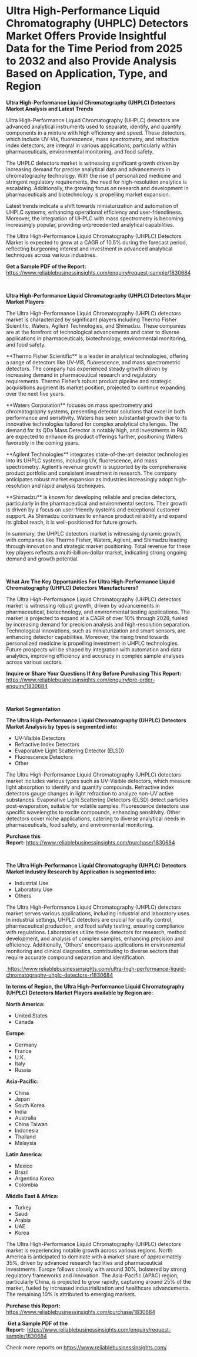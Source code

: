 <p><h1>Ultra High-Performance Liquid Chromatography (UHPLC) Detectors Market Offers Provide Insightful Data for the Time Period from 2025 to 2032 and also Provide Analysis Based on Application, Type, and Region</h1></p><p><strong>Ultra High-Performance Liquid Chromatography (UHPLC) Detectors Market Analysis and Latest Trends</strong></p>
<p><p>Ultra High-Performance Liquid Chromatography (UHPLC) detectors are advanced analytical instruments used to separate, identify, and quantify components in a mixture with high efficiency and speed. These detectors, which include UV-Vis, fluorescence, mass spectrometry, and refractive index detectors, are integral in various applications, particularly within pharmaceuticals, environmental monitoring, and food safety. </p><p>The UHPLC detectors market is witnessing significant growth driven by increasing demand for precise analytical data and advancements in chromatography technology. With the rise of personalized medicine and stringent regulatory requirements, the need for high-resolution analytics is escalating. Additionally, the growing focus on research and development in pharmaceuticals and biotechnology is propelling market expansion. </p><p>Latest trends indicate a shift towards miniaturization and automation of UHPLC systems, enhancing operational efficiency and user-friendliness. Moreover, the integration of UHPLC with mass spectrometry is becoming increasingly popular, providing unprecedented analytical capabilities. </p><p>The Ultra High-Performance Liquid Chromatography (UHPLC) Detectors Market is expected to grow at a CAGR of 10.5% during the forecast period, reflecting burgeoning interest and investment in advanced analytical techniques across various industries.</p></p>
<p><strong>Get a Sample PDF of the Report:&nbsp;</strong> <a href="https://www.reliablebusinessinsights.com/enquiry/request-sample/1830684?utm_campaign=3107&utm_medium=2&utm_source=Github&utm_content=ia&utm_term=12042025&utm_id=ultra-high-performance-liquid-chromatography-uhplc-detectors">https://www.reliablebusinessinsights.com/enquiry/request-sample/1830684</a></p>
<p>&nbsp;</p>
<p><strong>Ultra High-Performance Liquid Chromatography (UHPLC) Detectors Major Market Players</strong></p>
<p><p>The Ultra High-Performance Liquid Chromatography (UHPLC) detectors market is characterized by significant players including Thermo Fisher Scientific, Waters, Agilent Technologies, and Shimadzu. These companies are at the forefront of technological advancements and cater to diverse applications in pharmaceuticals, biotechnology, environmental monitoring, and food safety.</p><p>**Thermo Fisher Scientific** is a leader in analytical technologies, offering a range of detectors like UV-VIS, fluorescence, and mass spectrometric detectors. The company has experienced steady growth driven by increasing demand in pharmaceutical research and regulatory requirements. Thermo Fisher’s robust product pipeline and strategic acquisitions augment its market position, projected to continue expanding over the next five years.</p><p>**Waters Corporation** focuses on mass spectrometry and chromatography systems, presenting detector solutions that excel in both performance and sensitivity. Waters has seen substantial growth due to its innovative technologies tailored for complex analytical challenges. The demand for its QDa Mass Detector is notably high, and investments in R&D are expected to enhance its product offerings further, positioning Waters favorably in the coming years.</p><p>**Agilent Technologies** integrates state-of-the-art detector technologies into its UHPLC systems, including UV, fluorescence, and mass spectrometry. Agilent’s revenue growth is supported by its comprehensive product portfolio and consistent investment in research. The company anticipates robust market expansion as industries increasingly adopt high-resolution and rapid analysis techniques.</p><p>**Shimadzu** is known for developing reliable and precise detectors, particularly in the pharmaceutical and environmental sectors. Their growth is driven by a focus on user-friendly systems and exceptional customer support. As Shimadzu continues to enhance product reliability and expand its global reach, it is well-positioned for future growth.</p><p>In summary, the UHPLC detectors market is witnessing dynamic growth, with companies like Thermo Fisher, Waters, Agilent, and Shimadzu leading through innovation and strategic market positioning. Total revenue for these key players reflects a multi-billion-dollar market, indicating strong ongoing demand and growth potential.</p></p>
<p>&nbsp;</p>
<p><strong>What Are The Key Opportunities For Ultra High-Performance Liquid Chromatography (UHPLC) Detectors Manufacturers?</strong></p>
<p><p>The Ultra High-Performance Liquid Chromatography (UHPLC) detectors market is witnessing robust growth, driven by advancements in pharmaceutical, biotechnology, and environmental testing applications. The market is projected to expand at a CAGR of over 10% through 2028, fueled by increasing demand for precision analysis and high-resolution separation. Technological innovations, such as miniaturization and smart sensors, are enhancing detector capabilities. Moreover, the rising trend towards personalized medicine is propelling investment in UHPLC technologies. Future prospects will be shaped by integration with automation and data analytics, improving efficiency and accuracy in complex sample analyses across various sectors.</p></p>
<p><strong>Inquire or Share Your Questions If Any Before Purchasing This Report:</strong> <a href="https://www.reliablebusinessinsights.com/enquiry/pre-order-enquiry/1830684?utm_campaign=3107&utm_medium=2&utm_source=Github&utm_content=ia&utm_term=12042025&utm_id=ultra-high-performance-liquid-chromatography-uhplc-detectors">https://www.reliablebusinessinsights.com/enquiry/pre-order-enquiry/1830684</a></p>
<p>&nbsp;</p>
<p><strong>Market Segmentation</strong></p>
<p><strong>The Ultra High-Performance Liquid Chromatography (UHPLC) Detectors Market Analysis by types is segmented into:</strong></p>
<p><ul><li>UV-Visible Detectors</li><li>Refractive Index Detectors</li><li>Evaporative Light Scattering Detector (ELSD)</li><li>Fluorescence Detectors</li><li>Other</li></ul></p>
<p><p>The Ultra High-Performance Liquid Chromatography (UHPLC) detectors market includes various types such as UV-Visible detectors, which measure light absorption to identify and quantify compounds. Refractive index detectors gauge changes in light refraction to analyze non-UV active substances. Evaporative Light Scattering Detectors (ELSD) detect particles post-evaporation, suitable for volatile samples. Fluorescence detectors use specific wavelengths to excite compounds, enhancing sensitivity. Other detectors cover niche applications, catering to diverse analytical needs in pharmaceuticals, food safety, and environmental monitoring.</p></p>
<p><strong>Purchase this Report:&nbsp;</strong><a href="https://www.reliablebusinessinsights.com/purchase/1830684?utm_campaign=3107&utm_medium=2&utm_source=Github&utm_content=ia&utm_term=12042025&utm_id=ultra-high-performance-liquid-chromatography-uhplc-detectors">https://www.reliablebusinessinsights.com/purchase/1830684</a></p>
<p>&nbsp;</p>
<p><strong>The Ultra High-Performance Liquid Chromatography (UHPLC) Detectors Market Industry Research by Application is segmented into:</strong></p>
<p><ul><li>Industrial Use</li><li>Laboratory Use</li><li>Others</li></ul></p>
<p><p>The Ultra High-Performance Liquid Chromatography (UHPLC) detectors market serves various applications, including industrial and laboratory uses. In industrial settings, UHPLC detectors are crucial for quality control, pharmaceutical production, and food safety testing, ensuring compliance with regulations. Laboratories utilize these detectors for research, method development, and analysis of complex samples, enhancing precision and efficiency. Additionally, 'Others' encompass applications in environmental monitoring and clinical diagnostics, contributing to diverse sectors that require accurate compound separation and identification.</p></p>
<p><a href="https://www.reliablebusinessinsights.com/ultra-high-performance-liquid-chromatography-uhplc-detectors-r1830684?utm_campaign=3107&utm_medium=2&utm_source=Github&utm_content=ia&utm_term=12042025&utm_id=ultra-high-performance-liquid-chromatography-uhplc-detectors">&nbsp;https://www.reliablebusinessinsights.com/ultra-high-performance-liquid-chromatography-uhplc-detectors-r1830684</a></p>
<p><strong>In terms of Region, the Ultra High-Performance Liquid Chromatography (UHPLC) Detectors Market Players available by Region are:</strong></p>
<p>
    <p> <strong> North America: </strong>
        <ul>
            <li>United States</li>
            <li>Canada</li>
        </ul>
        </p> 
    <p> <strong> Europe: </strong>
        <ul>
            <li>Germany</li>
            <li>France</li>
            <li>U.K.</li>
            <li>Italy</li>
            <li>Russia</li>
        </ul>
        </p> 
    <p> <strong> Asia-Pacific: </strong>
        <ul>
            <li>China</li>
            <li>Japan</li>
            <li>South Korea</li>
            <li>India</li>
            <li>Australia</li>
            <li>China Taiwan</li>
            <li>Indonesia</li>
            <li>Thailand</li>
            <li>Malaysia</li>
        </ul>
        </p> 
    <p> <strong> Latin America: </strong>
        <ul>
            <li>Mexico</li>
            <li>Brazil</li>
            <li>Argentina Korea</li>
            <li>Colombia</li>
        </ul>
        </p> 
    <p> <strong> Middle East & Africa: </strong>
        <ul>
            <li>Turkey</li>
            <li>Saudi</li>
            <li>Arabia</li>
            <li>UAE</li>
            <li>Korea</li>
        </ul>
    </p>
    </p>
<p><p>The Ultra High-Performance Liquid Chromatography (UHPLC) detectors market is experiencing notable growth across various regions. North America is anticipated to dominate with a market share of approximately 35%, driven by advanced research facilities and pharmaceutical investments. Europe follows closely with around 30%, bolstered by strong regulatory frameworks and innovation. The Asia-Pacific (APAC) region, particularly China, is projected to grow rapidly, capturing around 25% of the market, fueled by increased industrialization and healthcare advancements. The remaining 10% is attributed to emerging markets.</p></p>
<p><strong>Purchase this Report: </strong><a href="https://www.reliablebusinessinsights.com/purchase/1830684?utm_campaign=3107&utm_medium=2&utm_source=Github&utm_content=ia&utm_term=12042025&utm_id=ultra-high-performance-liquid-chromatography-uhplc-detectors">https://www.reliablebusinessinsights.com/purchase/1830684</a></p>
<p>&nbsp;<strong>Get a Sample PDF of the Report:&nbsp;&nbsp;</strong><a href="https://www.reliablebusinessinsights.com/enquiry/request-sample/1830684?utm_campaign=3107&utm_medium=2&utm_source=Github&utm_content=ia&utm_term=12042025&utm_id=ultra-high-performance-liquid-chromatography-uhplc-detectors">https://www.reliablebusinessinsights.com/enquiry/request-sample/1830684</a></p>
<p><strong></strong></p>
<p>Check more reports on <a href="https://www.reliablebusinessinsights.com/?utm_campaign=3107&utm_medium=2&utm_source=Github&utm_content=ia&utm_term=12042025&utm_id=ultra-high-performance-liquid-chromatography-uhplc-detectors">https://www.reliablebusinessinsights.com/</a></p>